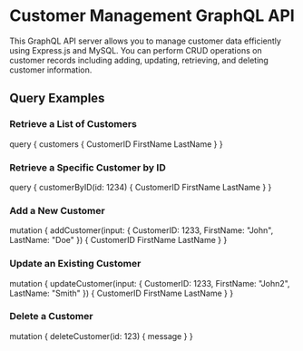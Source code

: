 # Customer Management GraphQL API

This GraphQL API server allows you to manage customer data efficiently using Express.js and MySQL. You can perform CRUD operations on customer records including adding, updating, retrieving, and deleting customer information.

## Query Examples

### Retrieve a List of Customers
query {
  customers {
    CustomerID
    FirstName
    LastName
  }
}
### Retrieve a Specific Customer by ID
query {
  customerByID(id: 1234) {
    CustomerID
    FirstName
    LastName
  }
}
### Add a New Customer
mutation {
  addCustomer(input: { CustomerID: 1233, FirstName: "John", LastName: "Doe" }) {
    CustomerID
    FirstName
    LastName
  }
}
### Update an Existing Customer
mutation {
  updateCustomer(input: { CustomerID: 1233, FirstName: "John2", LastName: "Smith" }) {
    CustomerID
    FirstName
    LastName
  }
}
### Delete a Customer
mutation {
  deleteCustomer(id: 123) {
    message
  }
}
